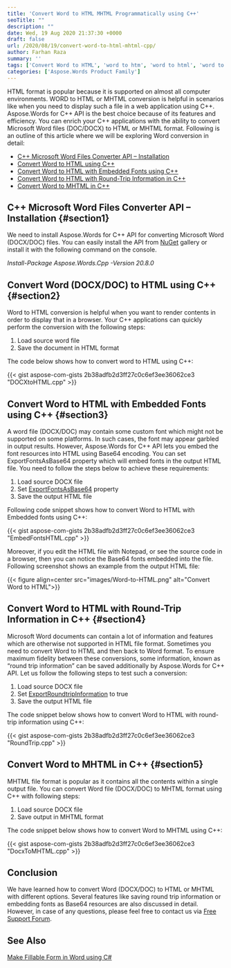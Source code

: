 ```yaml
---
title: 'Convert Word to HTML MHTML Programmatically using C++'
seoTitle: ""
description: ""
date: Wed, 19 Aug 2020 21:37:30 +0000
draft: false
url: /2020/08/19/convert-word-to-html-mhtml-cpp/
author: Farhan Raza
summary: ''
tags: ['Convert Word to HTML', 'word to htm', 'word to html', 'word to mhtml']
categories: ['Aspose.Words Product Family']
---
```


HTML format is popular because it is supported on almost all computer environments. WORD to HTML or MHTML conversion is helpful in scenarios like when you need to display such a file in a web application using C++. Aspose.Words for C++ API is the best choice because of its features and efficiency. You can enrich your C++ applications with the ability to convert Microsoft Word files (DOC/DOCX) to HTML or MHTML format. Following is an outline of this article where we will be exploring Word conversion in detail:

*   [C++ Microsoft Word Files Converter API – Installation][1]
*   [Convert Word to HTML using C++][2]
*   [Convert Word to HTML with Embedded Fonts using C++][3]
*   [Convert Word to HTML with Round-Trip Information in C++][4]
*   [Convert Word to MHTML in C++][5]

## C++ Microsoft Word Files Converter API – Installation {#section1}

We need to install Aspose.Words for C++ API for converting Microsoft Word (DOCX/DOC) files. You can easily install the API from [NuGet][6] gallery or install it with the following command on the console.

_Install-Package Aspose.Words.Cpp -Version 20.8.0_

## Convert Word (DOCX/DOC) to HTML using C++ {#section2}

Word to HTML conversion is helpful when you want to render contents in order to display that in a browser. Your C++ applications can quickly perform the conversion with the following steps:

1.  Load source word file
2.  Save the document in HTML format

The code below shows how to convert word to HTML using C++:

{{< gist aspose-com-gists 2b38adfb2d3ff27c0c6ef3ee36062ce3 "DOCXtoHTML.cpp" >}}

## Convert Word to HTML with Embedded Fonts using C++ {#section3}

A word file (DOCX/DOC) may contain some custom font which might not be supported on some platforms. In such cases, the font may appear garbled in output results. However, Aspose.Words for C++ API lets you embed the font resources into HTML using Base64 encoding. You can set ExportFontsAsBase64 property which will embed fonts in the output HTML file. You need to follow the steps below to achieve these requirements:

1.  Load source DOCX file
2.  Set [ExportFontsAsBase64][7] property
3.  Save the output HTML file

Following code snippet shows how to convert Word to HTML with Embedded fonts using C++:

{{< gist aspose-com-gists 2b38adfb2d3ff27c0c6ef3ee36062ce3 "EmbedFontsHTML.cpp" >}}

Moreover, if you edit the HTML file with Notepad, or see the source code in a browser, then you can notice the Base64 fonts embedded into the file. Following screenshot shows an example from the output HTML file:



{{< figure align=center src="images/Word-to-HTML.png" alt="Convert Word to HTML">}}


## Convert Word to HTML with Round-Trip Information in C++ {#section4}

Microsoft Word documents can contain a lot of information and features which are otherwise not supported in HTML file format. Sometimes you need to convert Word to HTML and then back to Word format. To ensure maximum fidelity between these conversions, some information, known as “round trip information” can be saved additionally by Aspose.Words for C++ API. Let us follow the following steps to test such a conversion:

1.  Load source DOCX file
2.  Set [ExportRoundtripInformation][8] to true
3.  Save the output HTML file

The code snippet below shows how to convert Word to HTML with round-trip information using C++:

{{< gist aspose-com-gists 2b38adfb2d3ff27c0c6ef3ee36062ce3 "RoundTrip.cpp" >}}

## Convert Word to MHTML in C++ {#section5}

MHTML file format is popular as it contains all the contents within a single output file. You can convert Word file (DOCX/DOC) to MHTML format using C++ with following steps:

1.  Load source DOCX file
2.  Save output in MHTML format

The code snippet below shows how to convert Word to MHTML using C++:

{{< gist aspose-com-gists 2b38adfb2d3ff27c0c6ef3ee36062ce3 "DocxToMHTML.cpp" >}}

## Conclusion

We have learned how to convert Word (DOCX/DOC) to HTML or MHTML with different options. Several features like saving round trip information or embedding fonts as Base64 resources are also discussed in detail. However, in case of any questions, please feel free to contact us via [Free Support Forum][9].

## See Also

[Make Fillable Form in Word using C#][10]




[1]: #section1
[2]: #section2
[3]: #section3
[4]: #section4
[5]: #section5
[6]: https://www.nuget.org/packages/Aspose.Words.Cpp/
[7]: https://apireference.aspose.com/words/cpp/class/aspose.words.saving.html_save_options/#aa1439577562a1a9d045a6c80eda4f578
[8]: https://apireference.aspose.com/words/cpp/class/aspose.words.saving.html_save_options/#a7fe0a32e742927a323a1a7c087b3cc0c
[9]: https://forum.aspose.com/c/words
[10]: https://blog.aspose.com/2020/08/05/make-fillable-form-in-word-insert-delete-check-boxes-fields-in-c/





